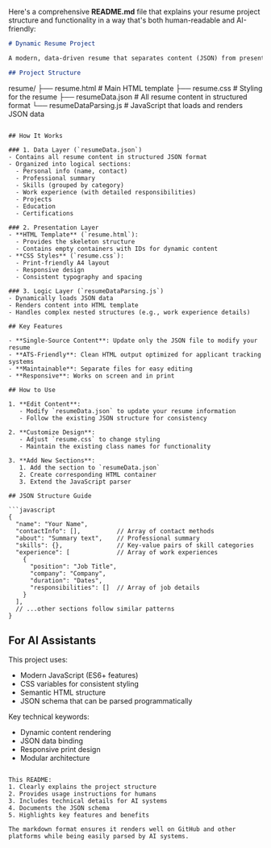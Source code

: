 Here's a comprehensive **README.md** file that explains your resume project structure and functionality in a way that's both human-readable and AI-friendly:

```markdown
# Dynamic Resume Project

A modern, data-driven resume that separates content (JSON) from presentation (HTML/CSS) for easy maintenance and updates.

## Project Structure

```

resume/ ├── resume.html # Main HTML template ├── resume.css # Styling for the resume ├── resumeData.json # All resume content in structured format └── resumeDataParsing.js # JavaScript that loads and renders JSON data

````

## How It Works

### 1. Data Layer (`resumeData.json`)
- Contains all resume content in structured JSON format
- Organized into logical sections:
  - Personal info (name, contact)
  - Professional summary
  - Skills (grouped by category)
  - Work experience (with detailed responsibilities)
  - Projects
  - Education
  - Certifications

### 2. Presentation Layer
- **HTML Template** (`resume.html`):
  - Provides the skeleton structure
  - Contains empty containers with IDs for dynamic content
- **CSS Styles** (`resume.css`):
  - Print-friendly A4 layout
  - Responsive design
  - Consistent typography and spacing

### 3. Logic Layer (`resumeDataParsing.js`)
- Dynamically loads JSON data
- Renders content into HTML template
- Handles complex nested structures (e.g., work experience details)

## Key Features

- **Single-Source Content**: Update only the JSON file to modify your resume
- **ATS-Friendly**: Clean HTML output optimized for applicant tracking systems
- **Maintainable**: Separate files for easy editing
- **Responsive**: Works on screen and in print

## How to Use

1. **Edit Content**:
   - Modify `resumeData.json` to update your resume information
   - Follow the existing JSON structure for consistency

2. **Customize Design**:
   - Adjust `resume.css` to change styling
   - Maintain the existing class names for functionality

3. **Add New Sections**:
   1. Add the section to `resumeData.json`
   2. Create corresponding HTML container
   3. Extend the JavaScript parser

## JSON Structure Guide

```javascript
{
  "name": "Your Name",
  "contactInfo": [],          // Array of contact methods
  "about": "Summary text",    // Professional summary
  "skills": {},               // Key-value pairs of skill categories
  "experience": [             // Array of work experiences
    {
      "position": "Job Title",
      "company": "Company",
      "duration": "Dates",
      "responsibilities": []  // Array of job details
    }
  ],
  // ...other sections follow similar patterns
}
````

## For AI Assistants

This project uses:

- Modern JavaScript (ES6+ features)
- CSS variables for consistent styling
- Semantic HTML structure
- JSON schema that can be parsed programmatically

Key technical keywords:

- Dynamic content rendering
- JSON data binding
- Responsive print design
- Modular architecture

```

This README:
1. Clearly explains the project structure
2. Provides usage instructions for humans
3. Includes technical details for AI systems
4. Documents the JSON schema
5. Highlights key features and benefits

The markdown format ensures it renders well on GitHub and other platforms while being easily parsed by AI systems.
```
